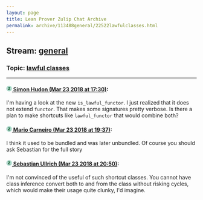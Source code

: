 ```yaml
---
layout: page
title: Lean Prover Zulip Chat Archive 
permalink: archive/113488general/22522lawfulclasses.html
---
```


## Stream: [general](index.html)
### Topic: [lawful classes](22522lawfulclasses.html)

---

#### [![Click to go to Zulip](../../assets/img/zulip2.png) Simon Hudon (Mar 23 2018 at 17:30)](https://leanprover.zulipchat.com/#narrow/stream/113488-general/topic/lawful%20classes/near/124114932):
I'm having a look at the new `is_lawful_functor`. I just realized that it does not extend `functor`. That makes some signatures pretty verbose. Is there a plan to make shortcuts like `lawful_functor` that would combine both?

#### [![Click to go to Zulip](../../assets/img/zulip2.png) Mario Carneiro (Mar 23 2018 at 19:37)](https://leanprover.zulipchat.com/#narrow/stream/113488-general/topic/lawful%20classes/near/124120584):
I think it used to be bundled and was later unbundled. Of course you should ask Sebastian for the full story

#### [![Click to go to Zulip](../../assets/img/zulip2.png) Sebastian Ullrich (Mar 23 2018 at 20:50)](https://leanprover.zulipchat.com/#narrow/stream/113488-general/topic/lawful%20classes/near/124123405):
I'm not convinced of the useful of such shortcut classes. You cannot have class inference convert both to and from the class without risking cycles, which would make their usage quite clunky, I'd imagine.

